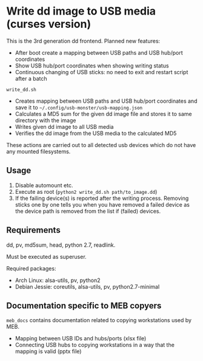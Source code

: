 # Write dd image to USB media (curses version)

This is the 3rd generation dd frontend. Planned new features:
 * After boot create a mapping between USB paths and USB hub/port coordinates
 * Show USB hub/port coordinates when showing writing status
 * Continuous changing of USB sticks: no need to exit and restart script after a batch

`write_dd.sh`
 * Creates mapping between USB paths and USB hub/port coordinates and save it to `~/.config/usb-monster/usb-mapping.json`
 * Calculates a MD5 sum for the given dd image file and stores it to same directory with the image
 * Writes given dd image to all USB media
 * Verifies the dd image from the USB media to the calculated MD5

These actions are carried out to all detected usb devices which do not have
any mounted filesystems.

## Usage

 1. Disable automount etc.
 2. Execute as root (`python2 write_dd.sh path/to_image.dd`)
 3. If the failing device(s) is reported
    after the writing process. Removing sticks one by one tells you when you have removed a failed device
    as the device path is removed from the list if (failed) devices.

## Requirements

dd, pv, md5sum, head, python 2.7, readlink.

Must be executed as superuser.

Required packages:
 * Arch Linux: alsa-utils, pv, python2
 * Debian Jessie: coreutils, alsa-utils, pv, python2.7-minimal

## Documentation specific to MEB copyers

`meb_docs` contains documentation related to copying workstations used by MEB.

 * Mapping between USB IDs and hubs/ports (xlsx file)
 * Connecting USB hubs to copying workstations in a way that the mapping is valid (pptx file)

